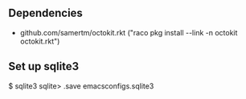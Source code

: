 
## Dependencies
 - github.com/samertm/octokit.rkt ("raco pkg install --link -n octokit octokit.rkt")


## Set up sqlite3
$ sqlite3
sqlite> .save emacsconfigs.sqlite3
